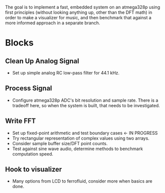 The goal is to implement a fast, embedded system on an atmega328p using first principles (without looking anything up, other than the DFT math) in order to make a visualizer for music, and then benchmark that against a more informed approach in a separate branch.

# Blocks

## Clean Up Analog Signal

- Set up simple analog RC low-pass filter for 44.1 kHz.

## Process Signal

- Configure atmega328p ADC's bit resolution and sample rate. There is a tradeoff here, so when the system is built, that needs to be investigated.

## Write FFT

- Set up fixed-point arithmetic and test boundary cases <- IN PROGRESS
- Try rectangular representation of complex values using two arrays.
- Consider sample buffer size/DFT point counts.
- Test against sine wave audio, determine methods to benchmark computation speed.

## Hook to visualizer

- Many options from LCD to ferrofluid, consider more when basics are done.

